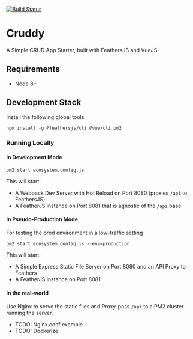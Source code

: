 [![Build Status](https://travis-ci.org/elog08/Cruddy.svg?branch=master)](https://travis-ci.org/elog08/Cruddy)
# Cruddy
A Simple CRUD App Starter, built with FeathersJS and VueJS

## Requirements

- Node 8+

## Development Stack

Install the following global tools:

```
npm install -g @feathersjs/cli @vue/cli pm2
```

### Running Locally

#### In Development Mode

```
pm2 start ecosystem.config.js 
```

This will start:
- A Webpack Dev Server with Hot Reload on Port 8080 (proxies `/api` to FeathersJS)
- A FeatherJS instance on Port 8081 that is agnostic of the `/api` base


#### In Pseudo-Production Mode

For testing the prod environment in a low-traffic setting

```
pm2 start ecosystem.config.js --env=production
```

This will start:
- A Simple Express Static File Server on Port 8080 and an API Proxy to Feathers
- A FeatherJS instance on Port 8081

#### In the real-world

Use Nginx to serve the static files and Proxy-pass `/api` to a PM2 cluster running the server.

- TODO: Nginx.conf example
- TODO: Dockerize
